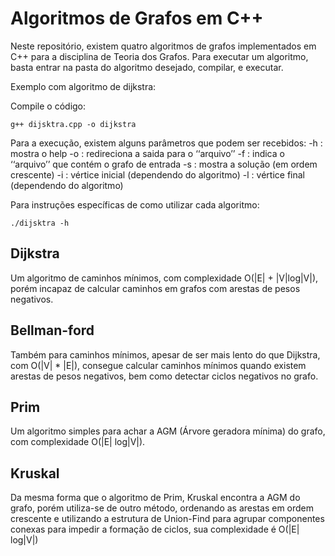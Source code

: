 # Algoritmos de Grafos em C++
Neste repositório, existem quatro algoritmos de grafos implementados em C++ para a disciplina de Teoria dos Grafos. Para executar um algoritmo, basta entrar na pasta do algoritmo desejado, compilar, e executar.

Exemplo com algoritmo de dijkstra:

Compile o código:

```g++ dijsktra.cpp -o dijkstra```

Para a execução, existem alguns parâmetros que podem ser recebidos:
-h : mostra o help
-o <arquivo> : redireciona a saida para o ‘‘arquivo’’
-f <arquivo> : indica o ‘‘arquivo’’ que contém o grafo de entrada
-s : mostra a solução (em ordem crescente)
-i : vértice inicial (dependendo do algoritmo)
-l : vértice final (dependendo do algoritmo)

Para instruções específicas de como utilizar cada algoritmo:

```./dijsktra -h```

## Dijkstra
Um algoritmo de caminhos mínimos, com complexidade O(|E| + |V|log|V|), porém incapaz de calcular caminhos em grafos com arestas de pesos negativos.

## Bellman-ford

Também para caminhos mínimos, apesar de ser mais lento do que Dijkstra, com O(|V| * |E|), consegue calcular caminhos mínimos quando existem arestas de pesos negativos, bem como detectar ciclos negativos no grafo.

## Prim

Um algoritmo simples para achar a AGM (Árvore geradora mínima) do grafo, com complexidade O(|E| log|V|).

## Kruskal

Da mesma forma que o algoritmo de Prim, Kruskal encontra a AGM do grafo, porém utiliza-se de outro método, ordenando as arestas em ordem crescente e utilizando a estrutura de Union-Find para agrupar componentes conexas para impedir a formação de ciclos, sua complexidade é O(|E| log|V|)